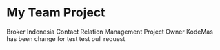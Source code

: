 # My Team Project
Broker Indonesia Contact Relation Management
Project Owner KodeMas
has been change for test
test pull request

